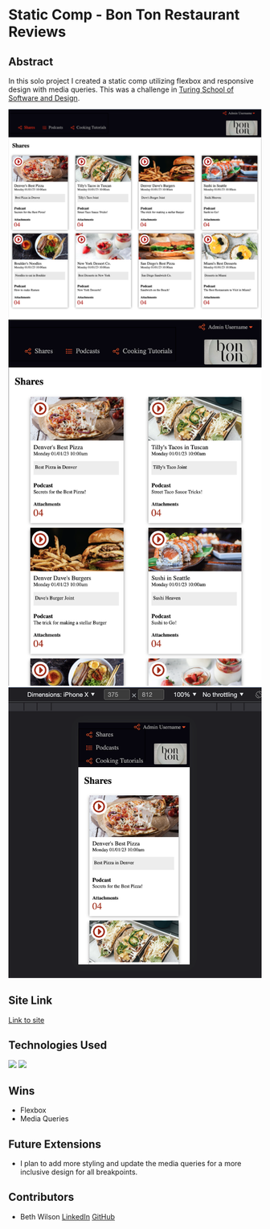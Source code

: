 # Static Comp - Bon Ton Restaurant Reviews

## Abstract
In this solo project I created a static comp utilizing flexbox and responsive design with media queries.  This was a challenge in [Turing School of Software and Design](https://turing.edu/). 

![Comp Preview](assets/Desktop-static-comp.png)
![Comp Preview](assets/Tablet-static-comp.png)
![Comp Preview](assets/Mobile-static-comp.png)

## Site Link

[Link to site](https://bethwprojects.github.io/static_comp/)


## Technologies Used
 <p>
   <img src="https://img.shields.io/badge/HTML5-E34F26?style=for-the-badge&logo=html5&logoColor=white"/>
   <img src="https://img.shields.io/badge/CSS3-1572B6?style=for-the-badge&logo=css3&logoColor=white"/>
 </p>
 
## Wins
- Flexbox 
- Media Queries

## Future Extensions
- I plan to add more styling and update the media queries for a more inclusive design for all breakpoints.  

## Contributors
- Beth Wilson [LinkedIn](https://www.linkedin.com/in/beth-wilson-92594284/) [GitHub](https://github.com/BethWProjects)

